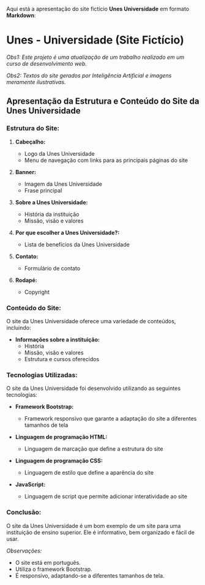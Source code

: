 Aqui está a apresentação do site fictício **Unes Universidade** em formato **Markdown**:

# Unes - Universidade (Site Fictício)

*Obs1: Este projeto é uma atualização de um trabalho realizado em um curso de desenvolvimento web.*

*Obs2: Textos do site gerados por Inteligência Artificial e imagens meramente ilustrativas.*

## Apresentação da Estrutura e Conteúdo do Site da Unes Universidade

### Estrutura do Site:

1. **Cabeçalho:**
   - Logo da Unes Universidade
   - Menu de navegação com links para as principais páginas do site

2. **Banner:**
   - Imagem da Unes Universidade
   - Frase principal

3. **Sobre a Unes Universidade:**
   - História da instituição
   - Missão, visão e valores

4. **Por que escolher a Unes Universidade?:**
   - Lista de benefícios da Unes Universidade

5. **Contato:**
   - Formulário de contato

6. **Rodapé:**
   - Copyright

### Conteúdo do Site:

O site da Unes Universidade oferece uma variedade de conteúdos, incluindo:

- **Informações sobre a instituição:**
  - História
  - Missão, visão e valores
  - Estrutura e cursos oferecidos


### Tecnologias Utilizadas:

O site da Unes Universidade foi desenvolvido utilizando as seguintes tecnologias:

- **Framework Bootstrap:**
  - Framework responsivo que garante a adaptação do site a diferentes tamanhos de tela

- **Linguagem de programação HTML:**
  - Linguagem de marcação que define a estrutura do site

- **Linguagem de programação CSS:**
  - Linguagem de estilo que define a aparência do site

- **JavaScript:**
  - Linguagem de script que permite adicionar interatividade ao site

### Conclusão:

O site da Unes Universidade é um bom exemplo de um site para uma instituição de ensino superior. Ele é informativo, bem organizado e fácil de usar.

*Observações:*

- O site está em português.
- Utiliza o framework Bootstrap.
- É responsivo, adaptando-se a diferentes tamanhos de tela.